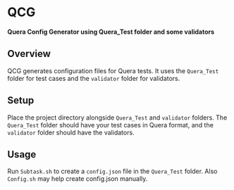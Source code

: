 # QCG

**Quera Config Generator using Quera_Test folder and some validators**

## Overview

QCG generates configuration files for Quera tests. It uses the `Quera_Test` folder for test cases and the `validator` folder for validators.

## Setup

Place the project directory alongside `Quera_Test` and `validator` folders. The `Quera_Test` folder should have your test cases in Quera format, and the `validator` folder should have the validators.

## Usage

Run `Subtask.sh` to create a `config.json` file in the `Quera_Test` folder. Also `Config.sh` may help create config.json manually.
